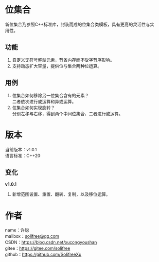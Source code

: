﻿# 位集合
新位集合乃参照C++标准库，封装而成的位集合类模板，具有更高的灵活性与实用性。

## 功能
1. 自定义无符号整型元素，节省内存而不受字节序影响。
2. 支持动态扩大容量，提供位与集合两种位运算。

## 用例
1. 位集合如何移除另一位集合含有的元素？  
二者依次进行或运算和异或运算。
2. 位集合如何实现旋转？  
分别左移与右移，得到两个中间位集合，二者进行或运算。

# 版本
当前版本：v1.0.1  
语言标准：C++20

## 变化
**v1.0.1**
1. 新增范围设置、重置、翻转、复制，以及移位运算。

# 作者
name：许聪  
mailbox：solifree@qq.com  
CSDN：https://blog.csdn.net/xucongyoushan  
gitee：https://gitee.com/solifree  
github：https://github.com/SolifreeXu
